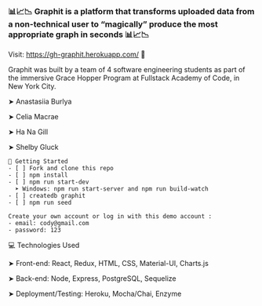 ### 📊📈📉 Graphit is a platform that transforms uploaded data from a non-technical user to “magically” produce the most appropriate graph in seconds 📊📈📉

Visit: https://gh-graphit.herokuapp.com/ 👀

Graphit was built by a team of 4 software engineering students as part of the immersive Grace Hopper Program at Fullstack Academy of Code, in New York City.

➤ Anastasiia Burlya

➤ Celia Macrae

➤ Ha Na Gill

➤ Shelby Gluck

```
🔐 Getting Started
- [ ] Fork and clone this repo
- [ ] npm install
- [ ] npm run start-dev
  ➤ Windows: npm run start-server and npm run build-watch
- [ ] createdb graphit
- [ ] npm run seed
```

```
Create your own account or log in with this demo account :
- email: cody@gmail.com
- password: 123
```

💻 Technologies Used

➤ Front-end: React, Redux, HTML, CSS, Material-UI, Charts.js

➤ Back-end: Node, Express, PostgreSQL, Sequelize

➤ Deployment/Testing: Heroku, Mocha/Chai, Enzyme
